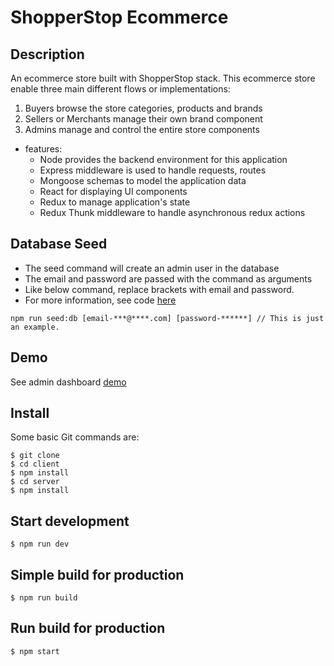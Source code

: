 # ShopperStop Ecommerce

## Description

An ecommerce store built with ShopperStop stack. This ecommerce store enable three main different flows or implementations:

1. Buyers browse the store categories, products and brands
2. Sellers or Merchants manage their own brand component
3. Admins manage and control the entire store components 


* features:
  * Node provides the backend environment for this application
  * Express middleware is used to handle requests, routes
  * Mongoose schemas to model the application data
  * React for displaying UI components
  * Redux to manage application's state
  * Redux Thunk middleware to handle asynchronous redux actions


## Database Seed

* The seed command will create an admin user in the database
* The email and password are passed with the command as arguments
* Like below command, replace brackets with email and password. 
* For more information, see code [here](server/utils/seed.js)

```
npm run seed:db [email-***@****.com] [password-******] // This is just an example.
```

## Demo



See admin dashboard [demo](https://ShopperStopstore-bucket.s3.us-east-2.amazonaws.com/admin.mp4)

## Install

Some basic Git commands are:

```
$ git clone 
$ cd client
$ npm install
$ cd server
$ npm install
```

## Start development

```
$ npm run dev
```

## Simple build for production

```
$ npm run build
```

## Run build for production

```
$ npm start
```

